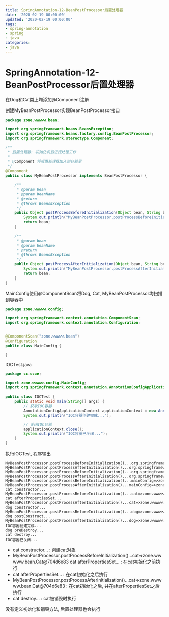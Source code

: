 ```yaml
---
title: SpringAnnotation-12-BeanPostProcessor后置处理器
date: '2020-02-19 00:00:00'
updated: '2020-02-19 00:00:00'
tags:
- spring-annotation
- spring
- java
categories:
- java
---
```

# SpringAnnotation-12-BeanPostProcessor后置处理器

在Dog和Cat类上均添加@Component注解

创建MyBeanPostProcessor实现BeanPostProcessor接口

```java
package zone.wwwww.bean;

import org.springframework.beans.BeansException;
import org.springframework.beans.factory.config.BeanPostProcessor;
import org.springframework.stereotype.Component;

/**
 * 后置处理器: 初始化前后进行处理工作
 *
 * @Component 将后置处理器加入到容器里
 */
@Component
public class MyBeanPostProcessor implements BeanPostProcessor {

    /**
     * @param bean
     * @param beanName
     * @return
     * @throws BeansException
     */
    public Object postProcessBeforeInitialization(Object bean, String beanName) throws BeansException {
        System.out.println("MyBeanPostProcessor.postProcessBeforeInitialization()..." + beanName + "=>" + bean);
        return bean;
    }

    /**
     * @param bean
     * @param beanName
     * @return
     * @throws BeansException
     */
    public Object postProcessAfterInitialization(Object bean, String beanName) throws BeansException {
        System.out.println("MyBeanPostProcessor.postProcessAfterInitialization()..." + beanName + "=>" + bean);
        return bean;
    }
}
```

MainConfig使用@ComponentScan将Dog, Cat, MyBeanPostProcessor均扫描到容器中

```java
package zone.wwwww.config;

import org.springframework.context.annotation.ComponentScan;
import org.springframework.context.annotation.Configuration;


@ComponentScan("zone.wwwww.bean")
@Configuration
public class MainConfig {

}
```

IOCTest.java

```java
package cc.ccue;

import zone.wwwww.config.MainConfig;
import org.springframework.context.annotation.AnnotationConfigApplicationContext;

public class IOCTest {
    public static void main(String[] args) {
        // 获取IOC容器
        AnnotationConfigApplicationContext applicationContext = new AnnotationConfigApplicationContext(MainConfig.class);
        System.out.println("IOC容器创建完成...");

        // 关闭IOC容器
        applicationContext.close();
        System.out.println("IOC容器已关闭...");
    }
}
```

执行IOCTest, 程序输出

```
MyBeanPostProcessor.postProcessBeforeInitialization()...org.springframework.context.event.internalEventListenerProcessor=>org.springframework.context.event.EventListenerMethodProcessor@2e3fc542
MyBeanPostProcessor.postProcessAfterInitialization()...org.springframework.context.event.internalEventListenerProcessor=>org.springframework.context.event.EventListenerMethodProcessor@2e3fc542
MyBeanPostProcessor.postProcessBeforeInitialization()...org.springframework.context.event.internalEventListenerFactory=>org.springframework.context.event.DefaultEventListenerFactory@4524411f
MyBeanPostProcessor.postProcessAfterInitialization()...org.springframework.context.event.internalEventListenerFactory=>org.springframework.context.event.DefaultEventListenerFactory@4524411f
MyBeanPostProcessor.postProcessBeforeInitialization()...mainConfig=>zone.wwwww.config.MainConfig$$EnhancerBySpringCGLIB$$47e607b3@401e7803
MyBeanPostProcessor.postProcessAfterInitialization()...mainConfig=>zone.wwwww.config.MainConfig$$EnhancerBySpringCGLIB$$47e607b3@401e7803
cat constructor...
MyBeanPostProcessor.postProcessBeforeInitialization()...cat=>zone.wwwww.bean.Cat@704d6e83
cat afterPropertiesSet...
MyBeanPostProcessor.postProcessAfterInitialization()...cat=>zone.wwwww.bean.Cat@704d6e83
dog constructor...
MyBeanPostProcessor.postProcessBeforeInitialization()...dog=>zone.wwwww.bean.Dog@10a035a0
dog postConstruct...
MyBeanPostProcessor.postProcessAfterInitialization()...dog=>zone.wwwww.bean.Dog@10a035a0
IOC容器创建完成...
dog preDestroy...
cat destroy...
IOC容器已关闭...
```

- cat constructor... : 创建cat对象
- MyBeanPostProcessor.postProcessBeforeInitialization()...cat=>zone.wwwww.bean.Cat@704d6e83 cat afterPropertiesSet... : 在cat初始化之前执行
- cat afterPropertiesSet... : 在cat初始化之后执行
- MyBeanPostProcessor.postProcessAfterInitialization()...cat=>zone.wwwww.bean.Cat@704d6e83 : 在cat初始化之后, 并在afterPropertiesSet之后执行
- cat destroy... : cat被销毁时执行

没有定义初始化和销毁方法, 后置处理器也会执行
